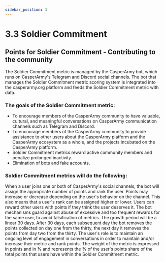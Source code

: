```yaml
---
sidebar_position: 3
---
```


# 3.3 Soldier Commitment

## Points for Soldier Commitment - Contributing to the community

The Soldier Commitment metric is managed by the CasperArmy bot, which runs on CasperArmy's Telegram and Discord social channels. The bot that manages the Soldier Commitment metric scoring system is integrated into the casperarmy.org platform and feeds the Soldier Commitment metric with data.

### The goals of the Soldier Commitment metric:

- To encourage members of the CasperArmy community to have valuable, cultural, and meaningful conversations on CasperArmy communication channels such as Telegram and Discord.
- To encourage members of the CasperArmy community to provide assistance to other users about the CasperArmy platform and the CasperArmy ecosystem as a whole, and the projects incubated on the CasperArmy platform.
- Soldier Commitment metrics reward active community members and penalize prolonged inactivity.
- Elimination of bots and fake accounts.

### Soldier Commitment metrics will do the following:

When a user joins one or both of CasperArmy's social channels, the bot will assign the appropriate number of points and rank the user. Points may increase or decrease depending on the user's behavior on the channel. This also means that a user's rank can be assigned higher or lower. Users can reward other users with points if they think the user deserves it. The bot mechanisms guard against abuse of excessive and too frequent rewards for the same user, to avoid falsification of metrics. The growth period will be a linear 30 days. After 30 days, each subsequent day the bot removes the points collected on day one from the thirty, the next day it removes the points from day two from the thirty. The user's role is to maintain an ongoing level of engagement in conversations in order to maintain and/or increase their metric and rank points. The weight of the metric is expressed in points and in % and represents the % of the user's points share of the total points that users have within the Soldier Commitment metric.

